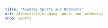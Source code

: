```yaml
---
title: "Acadamy Sports and Outdoors"
url: /diberville/acadamy-sports-and-outdoors/
shop: sports
---
```

